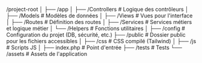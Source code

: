 /project-root
│
├── /app
│   ├── /Controllers       # Logique des contrôleurs
│   ├── /Models            # Modèles de données
│   ├── /Views             # Vues pour l'interface
│   ├── /Routes            # Définition des routes
│   ├── /Services          # Services métiers et logique métier
│   └── /Helpers           # Fonctions utilitaires
│
├── /config                # Configuration du projet (DB, sécurité, etc.)
├── /public                # Dossier public pour les fichiers accessibles
│   ├── /css               # CSS compilé (Tailwind)
│   ├── /js                # Scripts JS
│   ├── index.php          # Point d'entrée
├── /tests                 # Tests
└── /assets                # Assets de l'application
